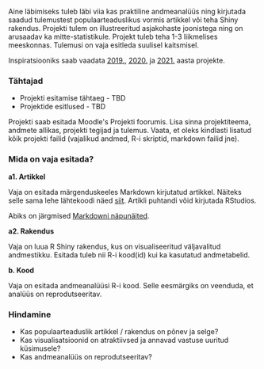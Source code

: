 ﻿---
layout: page
---

Aine läbimiseks tuleb läbi viia kas praktiline andmeanalüüs ning kirjutada saadud tulemustest populaarteaduslikus vormis artikkel või teha Shiny rakendus. Projekti tulem on illustreeritud asjakohaste joonistega ning on arusaadav ka mitte-statistikule. Projekt tuleb teha 1-3 liikmelises meeskonnas. Tulemusi on vaja esitleda suulisel kaitsmisel.

Inspiratsiooniks saab vaadata [2019.](https://andmeteadus.github.io/2019/projektid/),  [2020.](https://andmeteadus.github.io/2020/projektid/) ja [2021.](https://andmeteadus.github.io/2021/projektid/) aasta projekte. 

### Tähtajad 

* Projekti esitamise tähtaeg - TBD
* Projektide esitlused - TBD

 Projekti saab esitada Moodle's Projekti foorumis. Lisa sinna projektiteema, andmete allikas, projekti tegijad ja tulemus. Vaata, et oleks kindlasti lisatud kõik projekti failid (vajalikud andmed, R-i skriptid, markdown failid jne).

### Mida on vaja esitada?

**a1. Artikkel**

Vaja on esitada märgenduskeeles Markdown kirjutatud artikkel.
Näiteks selle sama lehe lähtekoodi näed [siit](https://raw.githubusercontent.com/andmeteadus/2023/master/projekt_juhend.md).
Artikli puhtandi võid kirjutada RStudios.

Abiks on järgmised [Markdowni näpunäited](https://github.com/adam-p/markdown-here/wiki/Markdown-Cheatsheet#images).

**a2. Rakendus**

Vaja on luua R Shiny rakendus, kus on visualiseeritud väljavalitud andmestikku. Esitada tuleb nii R-i kood(id) kui ka kasutatud andmetabelid.

**b. Kood**

Vaja on esitada andmeanalüüsi R-i kood.
Selle eesmärgiks on veenduda, et analüüs on reprodutseeritav. 

### Hindamine

* Kas populaarteaduslik artikkel / rakendus on põnev ja selge?
* Kas visualisatsioonid on atraktiivsed ja annavad vastuse uuritud küsimusele?
* Kas andmeanalüüs on reprodutseeritav?
